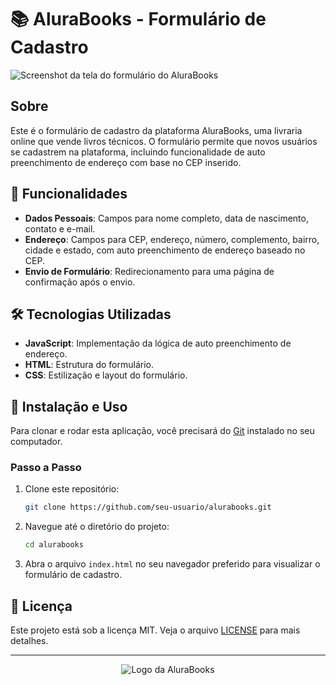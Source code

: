 
# 📚 AluraBooks - Formulário de Cadastro

![Screenshot da tela do formulário do AluraBooks](https://imgur.com/bupnUfx.png)

## Sobre

Este é o formulário de cadastro da plataforma AluraBooks, uma livraria online que vende livros técnicos. O formulário permite que novos usuários se cadastrem na plataforma, incluindo funcionalidade de auto preenchimento de endereço com base no CEP inserido.

## 🚀 Funcionalidades

- **Dados Pessoais**: Campos para nome completo, data de nascimento, contato e e-mail.
- **Endereço**: Campos para CEP, endereço, número, complemento, bairro, cidade e estado, com auto preenchimento de endereço baseado no CEP.
- **Envio de Formulário**: Redirecionamento para uma página de confirmação após o envio.

## 🛠 Tecnologias Utilizadas

- **JavaScript**: Implementação da lógica de auto preenchimento de endereço.
- **HTML**: Estrutura do formulário.
- **CSS**: Estilização e layout do formulário.

## 🌟 Instalação e Uso

Para clonar e rodar esta aplicação, você precisará do [Git](https://git-scm.com) instalado no seu computador.

### Passo a Passo

1. Clone este repositório:

   ```bash
   git clone https://github.com/seu-usuario/alurabooks.git
   ```

2. Navegue até o diretório do projeto:

   ```bash
   cd alurabooks
   ```

3. Abra o arquivo `index.html` no seu navegador preferido para visualizar o formulário de cadastro.

## 📄 Licença

Este projeto está sob a licença MIT. Veja o arquivo [LICENSE](LICENSE) para mais detalhes.

---


<p align="center">
    <img src="https://github.com/MonicaHillman/js-consumindo-dados-api/blob/aula05/img/Logo.svg" alt="Logo da AluraBooks">
</p>
